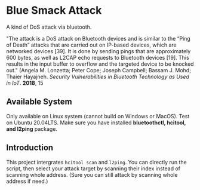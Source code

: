 # Blue Smack Attack

A kind of DoS attack via bluetooth.

"The attack is a DoS attack on Bluetooth devices and is similar to the “Ping of Death” attacks that
are carried out on IP-based devices, which are networked devices [39]. It is done by sending pings that
are approximately 600 bytes, as well as L2CAP echo requests to Bluetooth devices [19]. This results in
the input buffer to overflow and the targeted device to be knocked out."
(Angela M. Lonzetta; Peter Cope; Joseph Campbell; Bassam J. Mohd; Thaier Hayajneh. *Security Vulnerabilities in Bluetooth Technology as Used in IoT*. **2018**, 15

## Available System 

Only available on Linux system (cannot build on Windows or MacOS).
Test on Ubuntu 20.04LTS.
Make sure you have installed **bluetoothctl, hcitool, and l2ping** package.

## Introduction

This project intergrates `hcitool scan` and `l2ping`.
You can directly run the script,
then select your attack target by scanning their index instead of scanning whole address.
(Sure you can still attack by scanning whole address if need.)